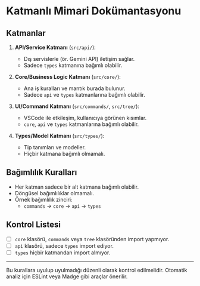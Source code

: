 # Katmanlı Mimari Dokümantasyonu

## Katmanlar

1. **API/Service Katmanı** (`src/api/`):
   - Dış servislerle (ör. Gemini API) iletişim sağlar.
   - Sadece `types` katmanına bağımlı olabilir.

2. **Core/Business Logic Katmanı** (`src/core/`):
   - Ana iş kuralları ve mantık burada bulunur.
   - Sadece `api` ve `types` katmanlarına bağımlı olabilir.

3. **UI/Command Katmanı** (`src/commands/`, `src/tree/`):
   - VSCode ile etkileşim, kullanıcıya görünen kısımlar.
   - `core`, `api` ve `types` katmanlarına bağımlı olabilir.

4. **Types/Model Katmanı** (`src/types/`):
   - Tip tanımları ve modeller.
   - Hiçbir katmana bağımlı olmamalı.

## Bağımlılık Kuralları

- Her katman sadece bir alt katmana bağımlı olabilir.
- Döngüsel bağımlılıklar olmamalı.
- Örnek bağımlılık zinciri:
  - `commands` → `core` → `api` → `types`

## Kontrol Listesi

- [ ] `core` klasörü, `commands` veya `tree` klasöründen import yapmıyor.
- [ ] `api` klasörü, sadece `types` import ediyor.
- [ ] `types` hiçbir katmandan import almıyor.

---

Bu kurallara uyulup uyulmadığı düzenli olarak kontrol edilmelidir. Otomatik analiz için ESLint veya Madge gibi araçlar önerilir. 